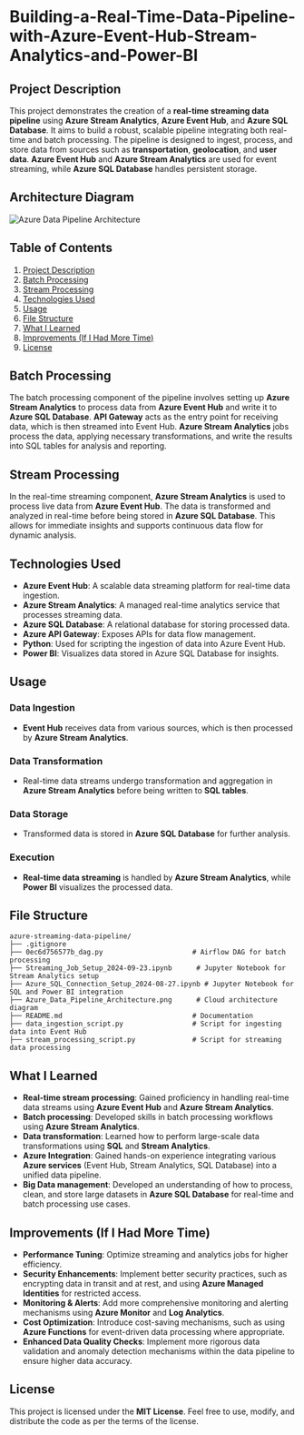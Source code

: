 # Building-a-Real-Time-Data-Pipeline-with-Azure-Event-Hub-Stream-Analytics-and-Power-BI

## Project Description

This project demonstrates the creation of a **real-time streaming data pipeline** using **Azure Stream Analytics**, **Azure Event Hub**, and **Azure SQL Database**. It aims to build a robust, scalable pipeline integrating both real-time and batch processing. The pipeline is designed to ingest, process, and store data from sources such as **transportation**, **geolocation**, and **user data**. **Azure Event Hub** and **Azure Stream Analytics** are used for event streaming, while **Azure SQL Database** handles persistent storage.

## Architecture Diagram

![Azure Data Pipeline Architecture](Architecture.Avif)

## Table of Contents
1. [Project Description](#project-description)
2. [Batch Processing](#batch-processing)
3. [Stream Processing](#stream-processing)
4. [Technologies Used](#technologies-used)
5. [Usage](#usage)
6. [File Structure](#file-structure)
7. [What I Learned](#what-i-learned)
8. [Improvements (If I Had More Time)](#improvements-if-i-had-more-time)
9. [License](#license)

## Batch Processing

The batch processing component of the pipeline involves setting up **Azure Stream Analytics** to process data from **Azure Event Hub** and write it to **Azure SQL Database**. **API Gateway** acts as the entry point for receiving data, which is then streamed into Event Hub. **Azure Stream Analytics** jobs process the data, applying necessary transformations, and write the results into SQL tables for analysis and reporting.

## Stream Processing

In the real-time streaming component, **Azure Stream Analytics** is used to process live data from **Azure Event Hub**. The data is transformed and analyzed in real-time before being stored in **Azure SQL Database**. This allows for immediate insights and supports continuous data flow for dynamic analysis.

## Technologies Used

- **Azure Event Hub**: A scalable data streaming platform for real-time data ingestion.
- **Azure Stream Analytics**: A managed real-time analytics service that processes streaming data.
- **Azure SQL Database**: A relational database for storing processed data.
- **Azure API Gateway**: Exposes APIs for data flow management.
- **Python**: Used for scripting the ingestion of data into Azure Event Hub.
- **Power BI**: Visualizes data stored in Azure SQL Database for insights.

## Usage

### Data Ingestion
- **Event Hub** receives data from various sources, which is then processed by **Azure Stream Analytics**.

### Data Transformation
- Real-time data streams undergo transformation and aggregation in **Azure Stream Analytics** before being written to **SQL tables**.

### Data Storage
- Transformed data is stored in **Azure SQL Database** for further analysis.

### Execution
- **Real-time data streaming** is handled by **Azure Stream Analytics**, while **Power BI** visualizes the processed data.

## File Structure

```
azure-streaming-data-pipeline/
├── .gitignore
├── 0ec6d756577b_dag.py                      # Airflow DAG for batch processing
├── Streaming_Job_Setup_2024-09-23.ipynb      # Jupyter Notebook for Stream Analytics setup
├── Azure_SQL_Connection_Setup_2024-08-27.ipynb # Jupyter Notebook for SQL and Power BI integration
├── Azure_Data_Pipeline_Architecture.png      # Cloud architecture diagram
├── README.md                                # Documentation
├── data_ingestion_script.py                 # Script for ingesting data into Event Hub
├── stream_processing_script.py              # Script for streaming data processing
```

## What I Learned

- **Real-time stream processing**: Gained proficiency in handling real-time data streams using **Azure Event Hub** and **Azure Stream Analytics**.
- **Batch processing**: Developed skills in batch processing workflows using **Azure Stream Analytics**.
- **Data transformation**: Learned how to perform large-scale data transformations using **SQL** and **Stream Analytics**.
- **Azure Integration**: Gained hands-on experience integrating various **Azure services** (Event Hub, Stream Analytics, SQL Database) into a unified data pipeline.
- **Big Data management**: Developed an understanding of how to process, clean, and store large datasets in **Azure SQL Database** for real-time and batch processing use cases.

## Improvements (If I Had More Time)

- **Performance Tuning**: Optimize streaming and analytics jobs for higher efficiency.
- **Security Enhancements**: Implement better security practices, such as encrypting data in transit and at rest, and using **Azure Managed Identities** for restricted access.
- **Monitoring & Alerts**: Add more comprehensive monitoring and alerting mechanisms using **Azure Monitor** and **Log Analytics**.
- **Cost Optimization**: Introduce cost-saving mechanisms, such as using **Azure Functions** for event-driven data processing where appropriate.
- **Enhanced Data Quality Checks**: Implement more rigorous data validation and anomaly detection mechanisms within the data pipeline to ensure higher data accuracy.

## License

This project is licensed under the **MIT License**. Feel free to use, modify, and distribute the code as per the terms of the license.
